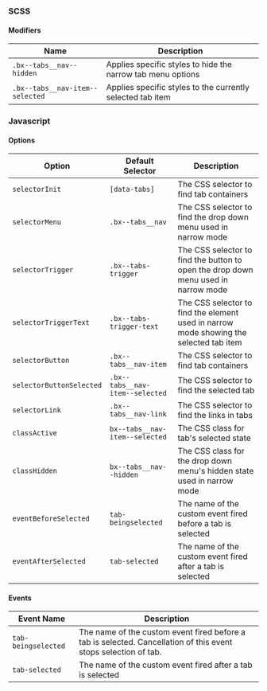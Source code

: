 ### SCSS

#### Modifiers

| Name                          | Description                                                   | 
|-------------------------------|---------------------------------------------------------------|
| `.bx--tabs__nav--hidden`        | Applies specific styles to hide the narrow tab menu options |
| `.bx--tabs__nav-item--selected` | Applies specific styles to the currently selected tab item  |

### Javascript

#### Options

| Option                   | Default Selector                | Description                                                                            |
|--------------------------|---------------------------------|----------------------------------------------------------------------------------------|
| `selectorInit`           | `[data-tabs]`                   | The CSS selector to find tab containers                                                |
| `selectorMenu`           | `.bx--tabs__nav`                | The CSS selector to find the drop down menu used in narrow mode                        |
| `selectorTrigger`        | `.bx--tabs-trigger`             | The CSS selector to find the button to open the drop down menu used in narrow mode     |
| `selectorTriggerText`    | `.bx--tabs-trigger-text`        | The CSS selector to find the element used in narrow mode showing the selected tab item |
| `selectorButton`         | `.bx--tabs__nav-item`           | The CSS selector to find tab containers                                                |
| `selectorButtonSelected` | `.bx--tabs__nav-item--selected` | The CSS selector to find the selected tab                                              |
| `selectorLink`           | `.bx--tabs__nav-link`           | The CSS selector to find the links in tabs                                             |
| `classActive`            | `bx--tabs__nav-item--selected`  | The CSS class for tab's selected state                                                 |
| `classHidden`            | `bx--tabs__nav--hidden`         | The CSS class for the drop down menu's hidden state used in narrow mode                |
| `eventBeforeSelected`    | `tab-beingselected`             | The name of the custom event fired before a tab is selected                            |
| `eventAfterSelected`     | `tab-selected`                  | The name of the custom event fired after a tab is selected                             |

#### Events

| Event Name          | Description                                                                                                     |
|---------------------|-----------------------------------------------------------------------------------------------------------------|
| `tab-beingselected` | The name of the custom event fired before a tab is selected. Cancellation of this event stops selection of tab. |
| `tab-selected`      | The name of the custom event fired after a tab is selected                                                      |
